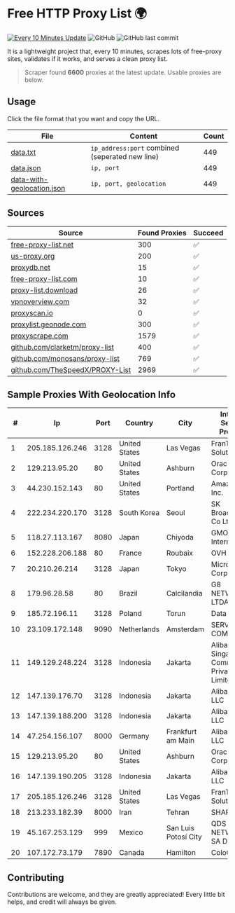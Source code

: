 
# Free HTTP Proxy List 🌍

[![Every 10 Minutes Update](https://github.com/mertguvencli/http-proxy-list/actions/workflows/main.yml/badge.svg?branch=main)](https://github.com/mertguvencli/http-proxy-list/actions/workflows/main.yml)
![GitHub](https://img.shields.io/github/license/mertguvencli/http-proxy-list)
![GitHub last commit](https://img.shields.io/github/last-commit/mertguvencli/http-proxy-list)

It is a lightweight project that, every 10 minutes, scrapes lots of free-proxy sites, validates if it works, and serves a clean proxy list.


> Scraper found **6600** proxies at the latest update. Usable proxies are below.

## Usage

Click the file format that you want and copy the URL.


|File|Content|Count|
|----|-------|-----|
|[data.txt](https://raw.githubusercontent.com/mertguvencli/http-proxy-list/main/proxy-list/data.txt)|`ip_address:port` combined (seperated new line)|449|
|[data.json](https://raw.githubusercontent.com/mertguvencli/http-proxy-list/main/proxy-list/data.json)|`ip, port`|449|
|[data-with-geolocation.json](https://raw.githubusercontent.com/mertguvencli/http-proxy-list/main/proxy-list/data-with-geolocation.json)|`ip, port, geolocation`|449|

## Sources

|Source|Found Proxies|Succeed|
|------|-------------|-------|
|[free-proxy-list.net](https://free-proxy-list.net)|300|✅|
|[us-proxy.org](https://www.us-proxy.org)|200|✅|
|[proxydb.net](http://proxydb.net)|15|✅|
|[free-proxy-list.com](https://free-proxy-list.com/?page=&port=&type%5B%5D=http&type%5B%5D=https&up_time=0&search=Search)|10|✅|
|[proxy-list.download](https://www.proxy-list.download/HTTP)|26|✅|
|[vpnoverview.com](https://vpnoverview.com/privacy/anonymous-browsing/free-proxy-servers)|32|✅|
|[proxyscan.io](https://www.proxyscan.io)|0|✅|
|[proxylist.geonode.com](https://proxylist.geonode.com/api/proxy-list?limit=300&page=1&sort_by=lastChecked&sort_type=desc&protocols=http,https)|300|✅|
|[proxyscrape.com](https://api.proxyscrape.com/v2/?request=displayproxies&protocol=http&timeout=10000&country=all&ssl=all&anonymity=all)|1579|✅|
|[github.com/clarketm/proxy-list](https://raw.githubusercontent.com/clarketm/proxy-list/master/proxy-list-raw.txt)|400|✅|
|[github.com/monosans/proxy-list](https://raw.githubusercontent.com/monosans/proxy-list/main/proxies/http.txt)|769|✅|
|[github.com/TheSpeedX/PROXY-List](https://raw.githubusercontent.com/TheSpeedX/PROXY-List/master/http.txt)|2969|✅|


## Sample Proxies With Geolocation Info

|#|Ip|Port|Country|City|Internet Service Provider|
|-|--|----|-------|----|-------------------------|
|1|205.185.126.246|3128|United States|Las Vegas|FranTech Solutions|
|2|129.213.95.20|80|United States|Ashburn|Oracle Corporation|
|3|44.230.152.143|80|United States|Portland|Amazon.com, Inc.|
|4|222.234.220.170|3128|South Korea|Seoul|SK Broadband Co Ltd|
|5|118.27.113.167|8080|Japan|Chiyoda|GMO Internet, Inc.|
|6|152.228.206.188|80|France|Roubaix|OVH SAS|
|7|20.210.26.214|3128|Japan|Tokyo|Microsoft Corporation|
|8|179.96.28.58|80|Brazil|Calcilandia|G8 NETWORKS LTDA|
|9|185.72.196.11|3128|Poland|Torun|Data Space|
|10|23.109.172.148|9090|Netherlands|Amsterdam|SERVERS-COM|
|11|149.129.248.224|3128|Indonesia|Jakarta|Alibaba.com Singapore E-Commerce Private Limited|
|12|147.139.176.70|3128|Indonesia|Jakarta|Alibaba.com LLC|
|13|147.139.188.200|3128|Indonesia|Jakarta|Alibaba.com LLC|
|14|47.254.156.107|8000|Germany|Frankfurt am Main|Alibaba.com LLC|
|15|129.213.95.20|80|United States|Ashburn|Oracle Corporation|
|16|147.139.190.205|3128|Indonesia|Jakarta|Alibaba.com LLC|
|17|205.185.126.246|3128|United States|Las Vegas|FranTech Solutions|
|18|213.233.182.39|8000|Iran|Tehran|SHARIF-EDU|
|19|45.167.253.129|999|Mexico|San Luis Potosí City|QDS NETWORKS SA DE CV|
|20|107.172.73.179|7890|Canada|Hamilton|ColoCrossing|



## Contributing

Contributions are welcome, and they are greatly appreciated! Every
little bit helps, and credit will always be given.

